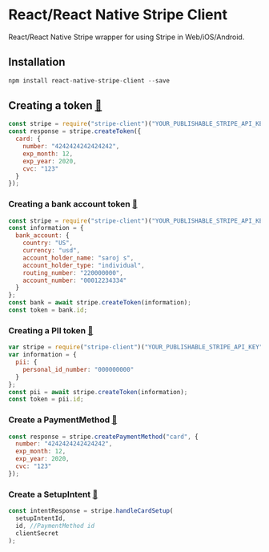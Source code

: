 # React/React Native Stripe Client

React/React Native Stripe wrapper for using Stripe in Web/iOS/Android.

## Installation

```javascript
npm install react-native-stripe-client --save
```

## Creating a token [:link:](https://stripe.com/docs/api/tokens/create_card)

```javascript
const stripe = require("stripe-client")("YOUR_PUBLISHABLE_STRIPE_API_KEY");
const response = stripe.createToken({
  card: {
    number: "4242424242424242",
    exp_month: 12,
    exp_year: 2020,
    cvc: "123"
  }
});
```

### Creating a bank account token [:link:](https://stripe.com/docs/api/tokens/create_bank_account)

```javascript
const stripe = require("stripe-client")("YOUR_PUBLISHABLE_STRIPE_API_KEY");
const information = {
  bank_account: {
    country: "US",
    currency: "usd",
    account_holder_name: "saroj s",
    account_holder_type: "individual",
    routing_number: "220000000",
    account_number: "00012234334"
  }
};
const bank = await stripe.createToken(information);
const token = bank.id;
```

### Creating a PII token [:link:](https://stripe.com/docs/api/tokens/create_pii)

```javascript
var stripe = require("stripe-client")("YOUR_PUBLISHABLE_STRIPE_API_KEY");
var information = {
  pii: {
    personal_id_number: "000000000"
  }
};
const pii = await stripe.createToken(information);
const token = pii.id;
```

### Create a PaymentMethod [:link:](https://stripe.com/docs/api/payment_methods/create)

```javascript
const response = stripe.createPaymentMethod("card", {
  number: "4242424242424242",
  exp_month: 12,
  exp_year: 2020,
  cvc: "123"
});
```

### Create a SetupIntent [:link:](https://stripe.com/docs/api/setup_intents/create)

```javascript
const intentResponse = stripe.handleCardSetup(
  setupIntentId,
  id, //PaymentMethod id
  clientSecret
);
```
